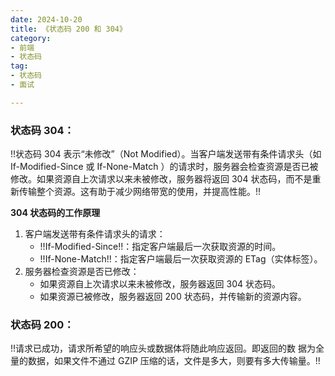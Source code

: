 ```yaml
--- 
date: 2024-10-20
title: 《状态码 200 和 304》
category: 
- 前端
- 状态码
tag:
- 状态码
- 面试

---
```


### **状态码 304**：
!!状态码 304 表示“未修改”（Not Modified）。当客户端发送带有条件请求头（如 If-Modified-Since 或 If-None-Match  ）的请求时，服务器会检查资源是否已被修改。如果资源自上次请求以来未被修改，服务器将返回 304 状态码，而不是重新传输整个资源。这有助于减少网络带宽的使用，并提高性能。!!

**304 状态码的工作原理**
1. 客户端发送带有条件请求头的请求：
    - !!If-Modified-Since!!：指定客户端最后一次获取资源的时间。
    - !!If-None-Match!!：指定客户端最后一次获取资源的 ETag（实体标签）。
2. 服务器检查资源是否已修改：
    - 如果资源自上次请求以来未被修改，服务器返回 304 状态码。
    - 如果资源已被修改，服务器返回 200 状态码，并传输新的资源内容。


### **状态码 200**：
!!请求已成功，请求所希望的响应头或数据体将随此响应返回。即返回的数 据为全量的数据，如果文件不通过 GZIP 压缩的话，文件是多大，则要有多大传输量。!!   